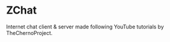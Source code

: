 ZChat
=====

Internet chat client &amp; server made following YouTube tutorials by TheChernoProject.
